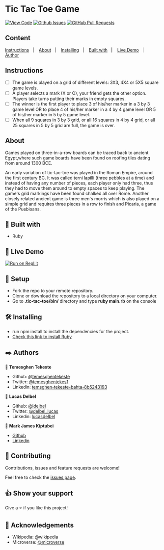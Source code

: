 # Tic Tac Toe Game

[![View Code](https://img.shields.io/badge/View%20-Code-green)]()
[![Github Issues](https://img.shields.io/badge/GitHub-Issues-orange)]()
[![GitHub Pull Requests](https://img.shields.io/badge/GitHub-Pull%20Requests-blue)]()

## Content

<a text-align="center" href="#instructions">Instructions</a>&nbsp;&nbsp;&nbsp;|&nbsp;&nbsp;&nbsp;
<a text-align="center" href="#about">About</a>&nbsp;&nbsp;&nbsp;|&nbsp;&nbsp;&nbsp;
<a href="#ins">Installing</a>&nbsp;&nbsp;&nbsp;|&nbsp;&nbsp;&nbsp;
<a href="#with">Built with</a>&nbsp;&nbsp;&nbsp;|&nbsp;&nbsp;&nbsp;
<a href="#ldl">Live Demo</a>&nbsp;&nbsp;&nbsp;|&nbsp;&nbsp;&nbsp;
<a href="#author">Author</a>

## Instructions <a name = "instructions"></a>

- [ ] The game is played on a grid of different levels: 3X3, 4X4 or 5X5 square game levels.
- [ ] A player selects a mark (X or O), your friend gets the other option. Players take turns putting their marks in empty squares.
- [ ] The winner is the first player to place 3 of his/her marker in a 3 by 3 game level OR to place 4 of his/her marker in a 4 by 4 game level OR 5 of his/her marker in 5 by 5 game level.
- [ ] When all 9 squares in 3 by 3 grid, or all 16 squares in 4 by 4 grid, or all 25 squares in 5 by 5 grid are full, the game is over.

## About <a name = "about"></a>

Games played on three-in-a-row boards can be traced back to ancient Egypt,where such game boards have been found on roofing tiles dating from around 1300 BCE.

An early variation of tic-tac-toe was played in the Roman Empire, around the first century BC. It was called terni lapilli (three pebbles at a time) and instead of having any number of pieces, each player only had three, thus they had to move them around to empty spaces to keep playing. The game's grid markings have been found chalked all over Rome. Another closely related ancient game is three men's morris which is also played on a simple grid and requires three pieces in a row to finish and Picaria, a game of the Puebloans.

## 🔧 Built with<a name = "with"></a>

- Ruby


## 🔴 Live Demo <a name = "ldl"></a>

[![Run on Repl.it](https://repl.it/badge/github/temesghen/tic-tac-toe-1#.replit)](https://repl.it/@temesghen/tic-tac-toe-1#.replit)

## 🔨 Setup

- Fork the repo to your remote repository.
- Clone or download the repository to a local directory on your computer.
- Go to **.tic-tac-toe/bin/** directory and type **ruby main.rb** on the console

## 🛠 Installing <a name = "ins"></a>

- run npm install to install the dependencies for the project.
- [Check this link to install Ruby](https://www.ruby-lang.org/en/documentation/installation/#package-management-systems)

## ✒️  Authors <a name = "author"></a>

👤 **Temesghen Tekeste**

- Github: [@temesghentekeste](https://github.com/temesghentekeste)
- Twitter: [@temesghentekes1](https://twitter.com/temesghentekes1)
- Linkedin: [temsghen-tekeste-bahta-8b5243193](https://www.linkedin.com/in/temesghen-tekeste-bahta-8b5243193/)

👤 **Lucas Delbel**

- Github: [@ldelbel](https://github.com/ldelbel)
- Twitter: [@delbel_lucas](https://twitter.com/delbel_lucas)
- Linkedin: [lucasdelbel](https://www.linkedin.com/in/lucasdelbel/)

👤 **Mark James Kiptubei**

- [Github](https://github.com/kiptubei)
- [Linkedin](https://www.linkedin.com/in/mark-james-k-aa875829/)



## 🤝 Contributing

Contributions, issues and feature requests are welcome!

Feel free to check the [issues page]().


## 👍 Show your support

Give a ⭐️ if you like this project!

## :clap: Acknowledgements

- Wikipedia: [@wikipedia](https://en.wikipedia.org/wiki/Tic-tac-toe)
- Microverse: [@microverse](https://www.microverse.org/)
